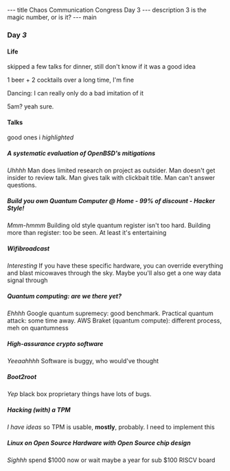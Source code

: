 --- title
Chaos Communication Congress Day 3
--- description
3 is the magic number, or is it?
--- main

### Day _3_

#### Life

skipped a few talks for dinner,
still don't know if it was a good idea

1 beer + 2 cocktails over a long time,
I'm fine

Dancing: I can really only do a bad imitation of it

5am? yeah sure.

#### Talks

good ones i _highlighted_

##### A systematic evaluation of OpenBSD's mitigations

_Uhhhh_
Man does limited research on project as outsider.
Man doesn't get insider to review talk.
Man gives talk with clickbait title.
Man can't answer questions.

##### Build you own Quantum Computer @ Home - 99% of discount - Hacker Style!

_Mmm-hmmm_
Building old style quantum register isn't too hard.
Building more than register: too be seen.
At least it's entertaining

##### _Wifibroadcast_

_Interesting_
If you have these specific hardware,
you can override everything and blast micowaves through the sky.
Maybe you'll also get a one way data signal through

##### Quantum computing: are we there yet?

_Ehhhh_
Google quantum supremecy: good benchmark.
Practical quantum attack: some time away.
AWS Braket (quantum compute): different process, meh on quantumness

##### High-assurance crypto software

_Yeeaahhhh_
Software is buggy,
who would've thought

##### Boot2root

_Yep_
black box proprietary things have lots of bugs.

##### _Hacking (with) a TPM_

_I have ideas_
so TPM is usable, __mostly__, probably.
I need to implement this

##### Linux on Open Source Hardware with Open Source chip design

_Sighhh_
spend $1000 now or wait maybe a year for sub $100 RISCV board
